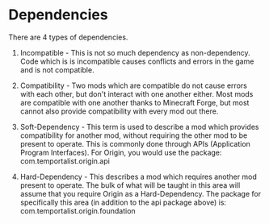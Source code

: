 Dependencies
===

There are 4 types of dependencies.

1. Incompatible - This is not so much dependency as non-dependency. Code which is is incompatible
causes conflicts and errors in the game and is not compatible.

2. Compatibility - Two mods which are compatible do not cause errors with each other, but don't
interact with one another either. Most mods are compatible with one another thanks to
Minecraft Forge, but most cannot also provide compatibility with every mod out there.

3. Soft-Dependency - This term is used to describe a mod which provides compatibility for another
mod, without requiring the other mod to be present to operate. This is commonly done through APIs
(Application Program Interfaces). For Origin, you would use the package:
	com.temportalist.origin.api

4. Hard-Dependency - This describes a mod which requires another mod present to operate. The bulk
of what will be taught in this area will assume that you require Origin as a Hard-Dependency.
The package for specifically this area (in addition to the api package above) is:
	com.temportalist.origin.foundation
	

